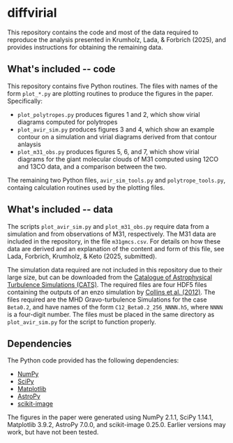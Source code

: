 diffvirial
==========

This repository contains the code and most of the data required to reproduce the analysis presented in Krumholz, Lada, &amp; Forbrich (2025), and provides instructions for obtaining the remaining data.

What's included -- code
-----------------------

This repository contains five Python routines. The files with names of the form `plot_*.py` are plotting routines to produce the figures in the paper. Specifically:

* `plot_polytropes.py` produces figures 1 and 2, which show virial diagrams computed for polytropes
* `plot_avir_sim.py` produces figures 3 and 4, which show an example contour on a simulation and virial diagrams derived from that contour anlaysis
* `plot_m31_obs.py` produces figures 5, 6, and 7, which show virial diagrams for the giant molecular clouds of M31 computed using 12CO and 13CO data, and a comparison between the two.

The remaining two Python files, `avir_sim_tools.py` and `polytrope_tools.py`, containg calculation routines used by the plotting files.

What's included -- data
-----------------------

The scripts `plot_avir_sim.py` and `plot_m31_obs.py` require data from a simulation and from observations of M31, respectively. The M31 data are included in the repository, in the file `m31gmcs.csv`. For details on how these data are derived and an explanation of the content and form of this file, see Lada, Forbrich, Krumholz, & Keto (2025, submitted).

The simulation data required are not included in this repository due to their large size, but can be downloaded from the [Catalogue of Astrophysical Turbulence Simulations (CATS)](https://www.mhdturbulence.com/). The required files are four HDF5 files containing the outputs of an enzo simulation by [Collins et al. (2012)](https://ui.adsabs.harvard.edu/abs/2012ApJ...750...13C/abstract). The files required are the MHD Gravo-turbulence Simulations for the case `Beta0.2`, and have names of the form `C12_Beta0.2_256_NNNN.h5`, where `NNNN` is a four-digit number. The files must be placed in the same directory as `plot_avir_sim.py` for the script to function properly.

Dependencies
------------

The Python code provided has the following dependencies:

* [NumPy](https://numpy.org/)
* [SciPy](https://scipy.org/)
* [Matplotlib](https://matplotlib.org/)
* [AstroPy](https://www.astropy.org/)
* [scikit-image](https://scikit-image.org/)

The figures in the paper were generated using NumPy 2.1.1, SciPy 1.14.1, Matplotlib 3.9.2, AstroPy 7.0.0, and scikit-image 0.25.0. Earlier versions may work, but have not been tested.
